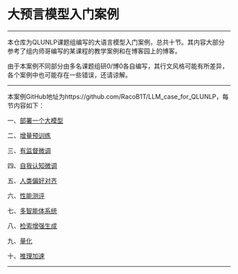 # 大预言模型入门案例

---

本仓库为QLUNLP课题组编写的大语言模型入门案例，总共十节。其内容大部分参考了组内师哥编写的某课程的教学案例和在博客园上的博客。

由于本案例不同部分由多名课题组研0/博0各自编写，其行文风格可能有所差异，各个案例中也可能存在一些错误，还请谅解。

---

本案例GitHub地址为https://github.com/RacoB1T/LLM_case_for_QLUNLP，每节内容如下：

一、[部署一个大模型](https://github.com/RacoB1T/LLM_case_for_QLUNLP/blob/main/01.%E9%83%A8%E7%BD%B2%E4%B8%80%E4%B8%AA%E5%A4%A7%E6%A8%A1%E5%9E%8B.md)

二、[增量预训练](https://github.com/RacoB1T/LLM_case_for_QLUNLP/blob/main/02.%E5%A2%9E%E9%87%8F%E9%A2%84%E8%AE%AD%E7%BB%83.md)

三、[有监督微调](https://github.com/RacoB1T/LLM_case_for_QLUNLP/blob/main/03.%E6%9C%89%E7%9B%91%E7%9D%A3%E5%BE%AE%E8%B0%83.md)

四、[自我认知微调](https://github.com/RacoB1T/LLM_case_for_QLUNLP/blob/main/04.%E8%87%AA%E6%88%91%E8%AE%A4%E7%9F%A5%E5%BE%AE%E8%B0%83.md)

五、[人类偏好对齐](https://github.com/RacoB1T/LLM_case_for_QLUNLP/blob/main/05.%E4%BA%BA%E7%B1%BB%E5%81%8F%E5%A5%BD%E5%AF%B9%E9%BD%90.md)

六、[性能测评](https://github.com/RacoB1T/LLM_case_for_QLUNLP/blob/main/06.%E5%A4%A7%E6%A8%A1%E5%9E%8B%E8%AF%84%E4%BC%B0.md)

七、[多智能体系统](https://github.com/RacoB1T/LLM_case_for_QLUNLP/blob/main/07.%E5%A4%9A%E6%99%BA%E8%83%BD%E4%BD%93%E7%B3%BB%E7%BB%9F.md)

八、[检索增强生成](https://github.com/RacoB1T/LLM_case_for_QLUNLP/blob/main/08.%E6%A3%80%E7%B4%A2%E5%A2%9E%E5%BC%BA%E7%94%9F%E6%88%90.md)

九、[量化](https://github.com/RacoB1T/LLM_case_for_QLUNLP/blob/main/09.%E9%87%8F%E5%8C%96.md)

十、[推理加速](https://github.com/RacoB1T/LLM_case_for_QLUNLP/blob/main/10.%E6%8E%A8%E7%90%86%E5%8A%A0%E9%80%9F.md)

---

